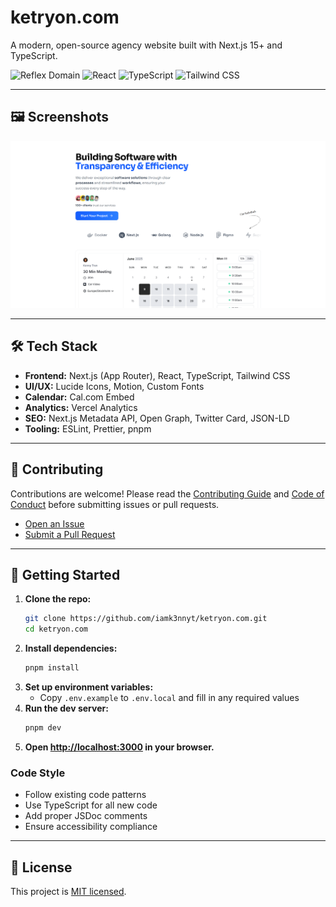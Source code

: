 # ketryon.com

A modern, open-source agency website built with Next.js 15+ and TypeScript.

![Reflex Domain](https://img.shields.io/badge/Next.js-15.3.3-black?style=for-the-badge&logo=next.js)
![React](https://img.shields.io/badge/React-19.0.0-blue?style=for-the-badge&logo=react)
![TypeScript](https://img.shields.io/badge/TypeScript-5.0-blue?style=for-the-badge&logo=typescript)
![Tailwind CSS](https://img.shields.io/badge/Tailwind_CSS-4.0-38B2AC?style=for-the-badge&logo=tailwind-css)

---

## 🖼️ Screenshots

<!-- Add screenshots of the landing page, calendar integration, and UI components here -->

![og](./public/og.png)

---

## 🛠️ Tech Stack

- **Frontend:** Next.js (App Router), React, TypeScript, Tailwind CSS
- **UI/UX:** Lucide Icons, Motion, Custom Fonts
- **Calendar:** Cal.com Embed
- **Analytics:** Vercel Analytics
- **SEO:** Next.js Metadata API, Open Graph, Twitter Card, JSON-LD
- **Tooling:** ESLint, Prettier, pnpm

---

## 📝 Contributing

Contributions are welcome! Please read the [Contributing Guide](./CONTRIBUTING.md) and [Code of Conduct](./CODE_OF_CONDUCT.md) before submitting issues or pull requests.

- [Open an Issue](https://github.com/iamk3nnyt/ketryon.com/issues)
- [Submit a Pull Request](https://github.com/iamk3nnyt/ketryon.com/pulls)

---

## 🏁 Getting Started

1. **Clone the repo:**
   ```sh
   git clone https://github.com/iamk3nnyt/ketryon.com.git
   cd ketryon.com
   ```
2. **Install dependencies:**
   ```sh
   pnpm install
   ```
3. **Set up environment variables:**
   - Copy `.env.example` to `.env.local` and fill in any required values
4. **Run the dev server:**
   ```sh
   pnpm dev
   ```
5. **Open [http://localhost:3000](http://localhost:3000) in your browser.**

### Code Style

- Follow existing code patterns
- Use TypeScript for all new code
- Add proper JSDoc comments
- Ensure accessibility compliance

---

## 📄 License

This project is [MIT licensed](./LICENSE).
